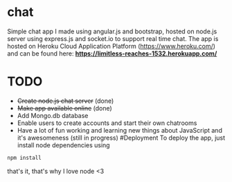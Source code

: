 # chat
Simple chat app I made using angular.js and bootstrap, hosted on node.js server using express.js and socket.io to support real time chat. The app is hosted on Heroku Cloud Application Platform (https://www.heroku.com/) and can be found here: **https://limitless-reaches-1532.herokuapp.com/**
# TODO
* ~~Create node.js chat server~~ (done)
* ~~Make app available online~~ (done)
* Add Mongo.db database
* Enable users to create accounts and start their own chatrooms
* Have a lot of fun working and learning new things about JavaScript and it's awesomeness (still in progress)
#Deployment
To deploy the app, just install node dependencies using
```bash
npm install
```
that's it, that's why I love node <3


